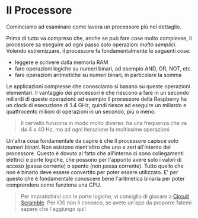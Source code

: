 # Il Processore

Cominciamo ad esaminare come lavora un processore più nel dettaglio.

Prima di tutto va compreso che, anche se può fare cose molto complesse,
il processore sa eseguire ad ogni passo solo operazioni _molto semplici_.
Volendo estremizzare, il processore fa fondamentalmente le seguenti cose:
- leggere e scrivere dalla memoria RAM
- fare operazioni logiche su numeri binari, ad esempio AND, OR, NOT, etc.
- fare operazioni aritmetiche su numeri binari, in particolare la somma

Le applicazioni complesse che conosciamo si basano su queste operazioni elementari.
Il vantaggio dei processori è che riescono a fare in un secondo miliardi di queste
operazioni: ad esempio il processore della Raspberry ha un clock di esecuzione di 1.4 GHz,
quindi riesce ad eseguire un miliardo e quattrocento milioni di operazioni in un secondo, più o meno.

> Il cervello funziona in modo molto diverso: ha una frequenza che va da 4 a 40 Hz, ma ad ogni iterazione fa moltissime
operazioni.

Un'altra cosa fondamentale da capire è che il processore capisce _solo numeri binari_.
Non esistono nient'altro che uno e zeri all'interno del processore. Questo è dovuto
al fatto che all'interno ci sono collegamenti elettrici e porte logiche, che possono
per l'appunto avere solo i valori di acceso (passa corrente) o spento (non passa corrente).
Tutto quello che non è binario deve essere convertito per poter essere utilizzato.
E' per questo che è fondamentale conoscere bene l'aritmetica binaria per poter
comprendere come funziona una CPU.

> Per impratichirvi con le porte logiche, vi consiglio di giocare a [Circuit Scramble](https://play.google.com/store/apps/details?id=com.Suborbital.CircuitScramble&hl=it). Per iOS non li conosco,
se avete un'app da proporre fatemi sapere che l'aggiungo qui!
